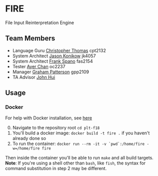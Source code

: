 # FIRE
File Input Reinterpretation Engine

## Team Members

* Language Guru [Christopher Thomas](https://github.com/lord-left) cpt2132
* System Architect [Jason Konikow](https://github.com/jkon1513) jk4057
* System Architect [Frank Spano](https://github.com/fspano118) fas2154
* Tester [Ayer Chan](https://github.com/ochan4) oc2237
* Manager [Graham Patterson](https://github.com/pattersongp) gpp2109
* TA Advisor [John Hui](https://github.com/j-hui)

## Usage

### Docker

For help with Docker installation, see [here](https://docs.docker.com/docker-for-mac/)

0. Navigate to the repository root `cd plt-f18`
1. You'll build a docker image: `docker build -t fire .` if you haven't already done so
2. To run the container: ```docker run --rm -it -v `pwd`:/home/fire -w=/home/fire fire```

Then inside the container you'll be able to run `make` and all build targets.
<br>
**Note**: If you're using a shell other than `bash`, like `fish`, the syntax for command substitution in step 2 may be different.

